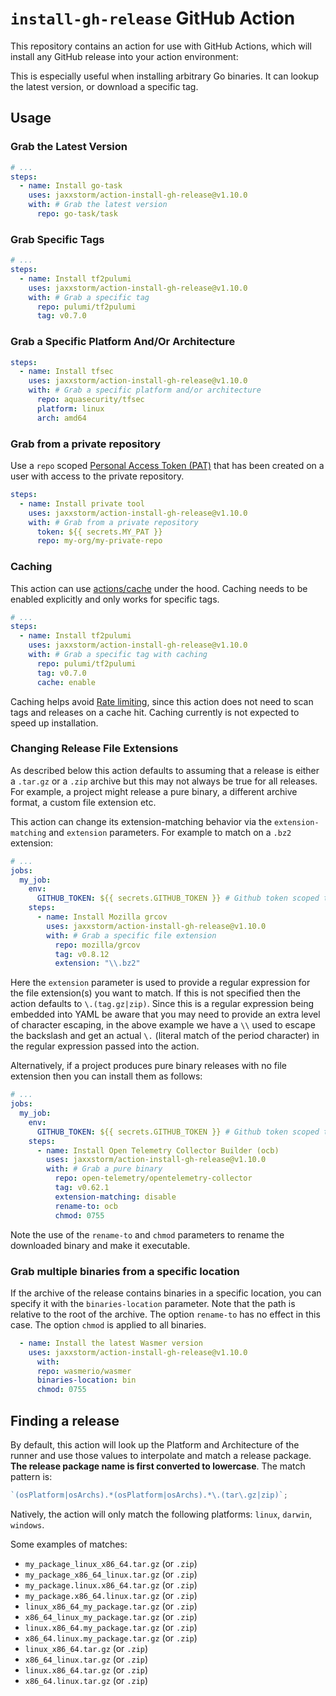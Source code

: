 # `install-gh-release` GitHub Action

This repository contains an action for use with GitHub Actions, which will install any GitHub release into your action environment:

This is especially useful when installing arbitrary Go binaries. It can lookup the latest version, or download a specific tag.

## Usage

### Grab the Latest Version

```yaml
# ...
steps:
  - name: Install go-task
    uses: jaxxstorm/action-install-gh-release@v1.10.0
    with: # Grab the latest version
      repo: go-task/task
```

### Grab Specific Tags

```yaml
# ...
steps:
  - name: Install tf2pulumi
    uses: jaxxstorm/action-install-gh-release@v1.10.0
    with: # Grab a specific tag
      repo: pulumi/tf2pulumi
      tag: v0.7.0
```

### Grab a Specific Platform And/Or Architecture

```yaml
steps:
  - name: Install tfsec
    uses: jaxxstorm/action-install-gh-release@v1.10.0
    with: # Grab a specific platform and/or architecture
      repo: aquasecurity/tfsec
      platform: linux
      arch: amd64
```

### Grab from a private repository

Use a `repo` scoped [Personal Access Token (PAT)](https://docs.github.com/en/github/authenticating-to-github/creating-a-personal-access-token) that has been created on a user with access to the private repository.

```yaml
steps:
  - name: Install private tool
    uses: jaxxstorm/action-install-gh-release@v1.10.0
    with: # Grab from a private repository
      token: ${{ secrets.MY_PAT }}
      repo: my-org/my-private-repo
```

### Caching

This action can use [actions/cache](https://github.com/actions/cache) under the hood. Caching needs to be enabled explicitly and only works for specific tags.

```yaml
# ...
steps:
  - name: Install tf2pulumi
    uses: jaxxstorm/action-install-gh-release@v1.10.0
    with: # Grab a specific tag with caching
      repo: pulumi/tf2pulumi
      tag: v0.7.0
      cache: enable
```

Caching helps avoid
[Rate limiting](https://docs.github.com/en/rest/overview/resources-in-the-rest-api#requests-from-github-actions), since this action does not need to scan tags and releases on a cache hit. Caching currently is not expected to speed up installation.

### Changing Release File Extensions

As described below this action defaults to assuming that a release is either a `.tar.gz` or a `.zip` archive but this 
may not always be true for all releases.  For example, a project might release a pure binary, a different archive format, a custom file extension etc.

This action can change its extension-matching behavior via the `extension-matching` and `extension` parameters.  For 
example to match on a `.bz2` extension:

```yaml
# ...
jobs:
  my_job:
    env:
      GITHUB_TOKEN: ${{ secrets.GITHUB_TOKEN }} # Github token scoped to job
    steps:
      - name: Install Mozilla grcov
        uses: jaxxstorm/action-install-gh-release@v1.10.0
        with: # Grab a specific file extension
          repo: mozilla/grcov
          tag: v0.8.12
          extension: "\\.bz2"
```

Here the `extension` parameter is used to provide a regular expression for the file extension(s) you want to match.  If
this is not specified then the action defaults to `\.(tag.gz|zip)`.  Since this is a regular expression being embedded into
YAML be aware that you may need to provide an extra level of character escaping, in the above example we have a `\\` 
used to escape the backslash and get an actual `\.` (literal match of the period character) in the regular 
expression passed into the action.

Alternatively, if a project produces pure binary releases with no file extension then you can install them as follows:

```yaml
# ...
jobs:
  my_job:
    env:
      GITHUB_TOKEN: ${{ secrets.GITHUB_TOKEN }} # Github token scoped to job
    steps:
      - name: Install Open Telemetry Collector Builder (ocb)
        uses: jaxxstorm/action-install-gh-release@v1.10.0
        with: # Grab a pure binary
          repo: open-telemetry/opentelemetry-collector
          tag: v0.62.1
          extension-matching: disable
          rename-to: ocb
          chmod: 0755
```

Note the use of the `rename-to` and `chmod` parameters to rename the downloaded binary and make it executable.

### Grab multiple binaries from a specific location

If the archive of the release contains binaries in a specific location, you can
specify it with the `binaries-location` parameter. Note that the path is
relative to the root of the archive. The option `rename-to` has no effect in
this case. The option `chmod` is applied to all binaries.

```yaml
  - name: Install the latest Wasmer version
    uses: jaxxstorm/action-install-gh-release@v1.10.0
      with:
      repo: wasmerio/wasmer
      binaries-location: bin
      chmod: 0755
```

## Finding a release

By default, this action will look up the Platform and Architecture of the runner and use those values to interpolate and match a release package. **The release package name is first converted to lowercase**. The match pattern is:

```js
`(osPlatform|osArchs).*(osPlatform|osArchs).*\.(tar\.gz|zip)`;
```

Natively, the action will only match the following platforms: `linux`, `darwin`, `windows`.

Some examples of matches:

- `my_package_linux_x86_64.tar.gz` (or `.zip`)
- `my_package_x86_64_linux.tar.gz` (or `.zip`)
- `my_package.linux.x86_64.tar.gz` (or `.zip`)
- `my_package.x86_64.linux.tar.gz` (or `.zip`)
- `linux_x86_64_my_package.tar.gz` (or `.zip`)
- `x86_64_linux_my_package.tar.gz` (or `.zip`)
- `linux.x86_64.my_package.tar.gz` (or `.zip`)
- `x86_64.linux.my_package.tar.gz` (or `.zip`)
- `linux_x86_64.tar.gz` (or `.zip`)
- `x86_64_linux.tar.gz` (or `.zip`)
- `linux.x86_64.tar.gz` (or `.zip`)
- `x86_64.linux.tar.gz` (or `.zip`)
